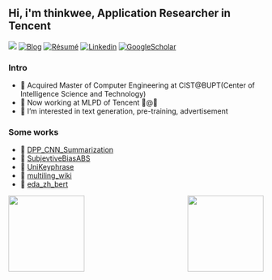 ## Hi, i'm thinkwee, Application Researcher in Tencent
![](https://komarev.com/ghpvc/?username=thinkwee)
[![Blog](http://img.shields.io/badge/-Blog-blue?style=flat-square&logo=hexo&logoColor=white)](https://thinkwee.top) 
[![Résumé](https://img.shields.io/badge/Résumé-black?style=flat-square&logo=github&logoColor=white)](https://thinkwee.top/about/)
[![Linkedin](https://img.shields.io/badge/LinkedIn-darkgreen?style=flat-square&logo=Linkedin&logoColor=white&link=https://www.linkedin.com/in/thinkwee/)](https://www.linkedin.com/in/thinkwee/)
[![GoogleScholar](https://img.shields.io/badge/GoogleScholar-orange?style=flat-square&logo=google-scholar&logoColor=white&link=https://scholar.google.com/citations?view_op=list_works&hl=en&user=QvW2leIAAAAJ)](https://scholar.google.com/citations?view_op=list_works&hl=en&user=QvW2leIAAAAJ)
### Intro
- 🔭 Acquired Master of Computer Engineering at CIST@BUPT(Center of Intelligence Science and Technology)
- 🚀 Now working at MLPD of Tencent 🤖@🐧
- 🌱 I’m interested in text generation, pre-training, advertisement
### Some works
- 📙 [DPP_CNN_Summarization](https://github.com/thinkwee/DPP_CNN_Summarization)
- 📘 [SubjevtiveBiasABS](https://github.com/thinkwee/SubjectiveBiasABS)
- 📗 [UniKeyphrase](https://github.com/thinkwee/UniKeyphrase)
- 📕 [multiling_wiki](https://github.com/thinkwee/multiling2019_wiki)
- 📒 [eda_zh_bert](https://github.com/thinkwee/eda_zh_bert)

<img align="left" src="https://github-readme-stats.vercel.app/api/top-langs/?username=thinkwee&&layout=compact"  alt="" height="150"/>
<img align="right" src="https://github-readme-stats.vercel.app/api?username=thinkwee&count_private=true&show_icons=true&include_all_commits=true&bg_color=15,2F4F4F,DD5182,960B7E,9FE6E8&title_color=FFFFFF&text_color=FFFFFF&icon_color=FFFFFF"  alt="" height="150"/>

<!-- ![](./profile-3d-contrib/profile-south-season-animate.svg) -->

